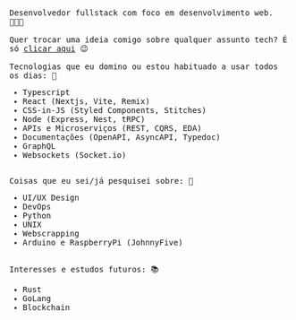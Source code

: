 <samp>
  Desenvolvedor fullstack com foco em desenvolvimento web. 👨🏻‍💻
  <br/>
  <br/>
  Quer trocar uma ideia comigo sobre qualquer assunto tech? É só <a href="#">clicar aqui</a> 😉
  <br/>
  <br/>
  Tecnologias que eu domino ou estou habituado a usar todos os dias: 💪

  - Typescript
  - React (Nextjs, Vite, Remix)
  - CSS-in-JS (Styled Components, Stitches)
  - Node (Express, Nest, tRPC)
  - APIs e Microserviços (REST, CQRS, EDA)
  - Documentações (OpenAPI, AsyncAPI, Typedoc)
  - GraphQL
  - Websockets (Socket.io)
  <br>
  Coisas que eu sei/já pesquisei sobre: 🔭

  - UI/UX Design
  - DevOps
  - Python
  - UNIX
  - Webscrapping
  - Arduino e RaspberryPi (JohnnyFive)
  <br>
  Interesses e estudos futuros: 📚

  - Rust
  - GoLang
  - Blockchain
</samp>
